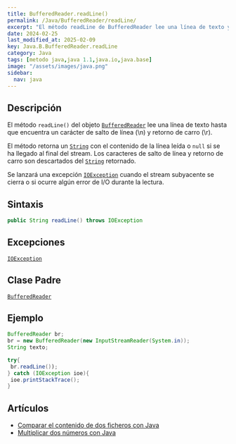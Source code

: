 ```yaml
---
title: BufferedReader.readLine()
permalink: /Java/BufferedReader/readLine/
excerpt: "El método readLine de BufferedReader lee una línea de texto y maneja excepciones."
date: 2024-02-25
last_modified_at: 2025-02-09
key: Java.B.BufferedReader.readLine
category: Java
tags: [metodo java,java 1.1,java.io,java.base]
image: "/assets/images/java.png"
sidebar:
  nav: java
---
```


## Descripción


El método `readLine()` del objeto [`BufferedReader`](https://www.w3api.com/Java/BufferedReader/) lee una línea de texto hasta que encuentra un carácter de salto de línea (\n) y retorno de carro (\r).


El método retorna un [`String`](https://www.w3api.com/Java/String/) con el contenido de la línea leída o `null` si se ha llegado al final del stream. Los caracteres de salto de línea y retorno de carro son descartados del [`String`](https://www.w3api.com/Java/String/) retornado.


Se lanzará una excepción [`IOException`](https://www.w3api.com/Java/IOException/) cuando el stream subyacente se cierra o si ocurre algún error de I/O durante la lectura.


## Sintaxis


```java
public String readLine() throws IOException
```


## Excepciones


[`IOException`](https://www.w3api.com/Java/IOException/)


## Clase Padre


[`BufferedReader`](https://www.w3api.com/Java/BufferedReader/)


## Ejemplo


```java
BufferedReader br;
br = new BufferedReader(new InputStreamReader(System.in));
String texto;

try{ 
 br.readLine());
} catch (IOException ioe){ 
 ioe.printStackTrace();
}
```


## Artículos

- [Comparar el contenido de dos ficheros con Java](http://lineadecodigo.com/Java/comparar-el-contenido-de-dos-ficheros-con-java/)
- [Multiplicar dos números con Java](https://lineadecodigo.com/java/multiplicar-dos-numeros-con-java/)
